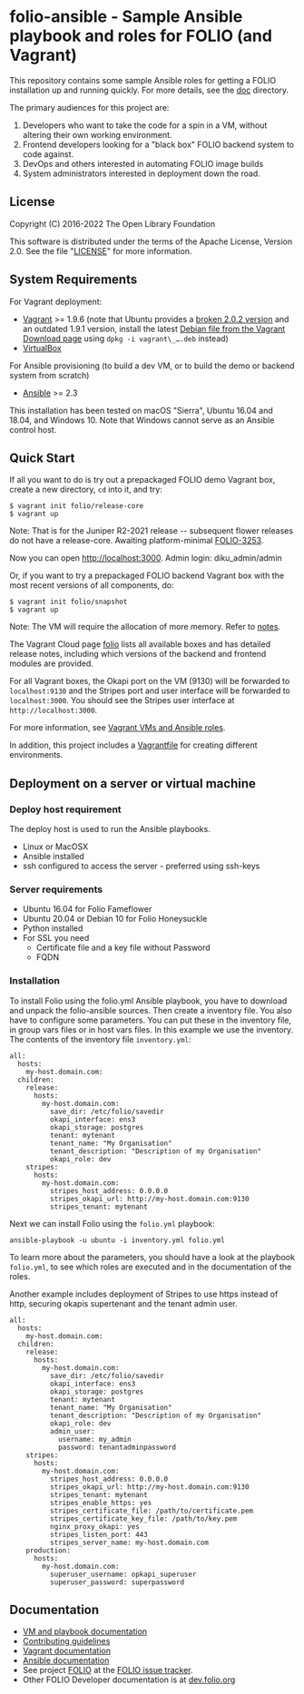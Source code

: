 # folio-ansible - Sample Ansible playbook and roles for FOLIO (and Vagrant)

This repository contains some sample Ansible roles for getting a FOLIO
installation up and running quickly. For more details, see the
[doc](doc/index.md) directory.

The primary audiences for this project are:

1. Developers who want to take the code for a spin in a VM, without
   altering their own working environment.
2. Frontend developers looking for a "black box" FOLIO backend system
   to code against.
3. DevOps and others interested in automating FOLIO image builds
4. System administrators interested in deployment down the road.

## License

Copyright (C) 2016-2022 The Open Library Foundation

This software is distributed under the terms of the Apache License,
Version 2.0. See the file "[LICENSE](LICENSE)" for more information.

## System Requirements

For Vagrant deployment:
* [Vagrant](https://www.vagrantup.com) \>= 1.9.6 (note that Ubuntu
  provides a
  [broken 2.0.2 version](https://github.com/hashicorp/vagrant/issues/9788)
  and an outdated 1.9.1 version, install the latest
  [Debian file from the Vagrant Download page](https://www.vagrantup.com/downloads.html)
  using `dpkg -i vagrant\_….deb` instead)
* [VirtualBox](https://www.virtualbox.org)

For Ansible provisioning (to build a dev VM, or to build the demo or
backend system from scratch)
* [Ansible](http://docs.ansible.com/ansible/intro_installation.html) \>= 2.3

This installation has been tested on macOS "Sierra", Ubuntu 16.04 and 18.04, and
Windows 10. Note that Windows cannot serve as an Ansible control host.

## Quick Start

If all you want to do is try out a prepackaged FOLIO demo Vagrant box,
create a new directory, `cd` into it, and try:

    $ vagrant init folio/release-core
    $ vagrant up

Note: That is for the Juniper R2-2021 release -- subsequent flower releases do not have a release-core.
Awaiting platform-minimal [FOLIO-3253](https://issues.folio.org/browse/FOLIO-3253).

Now you can open [http://localhost:3000](http://localhost:3000).
Admin login: diku\_admin/admin

Or, if you want to try a prepackaged FOLIO backend Vagrant box with the
most recent versions of all components, do:

    $ vagrant init folio/snapshot
    $ vagrant up

Note: The VM will require the allocation of more memory.
Refer to [notes](https://dev.folio.org/tutorials/folio-vm/01-create-workspace/#configure-vagrantfile).

The Vagrant Cloud page [folio](https://app.vagrantup.com/folio) lists
all available boxes and has
detailed release notes, including which versions of the backend and
frontend modules are provided.

For all Vagrant boxes, the Okapi port on the VM (9130) will be
forwarded to `localhost:9130` and the Stripes port and user interface
will be forwarded to `localhost:3000`. You should see the Stripes user
interface at `http://localhost:3000`.

For more information, see [Vagrant VMs and Ansible roles](doc/index.md).

In addition, this project includes a [Vagrantfile](Vagrantfile) for
creating different environments.

## Deployment on a server or virtual machine

### Deploy host requirement

The deploy host is used to run the Ansible playbooks.

* Linux or MacOSX
* Ansible installed
* ssh configured to access the server - preferred using ssh-keys

### Server requirements

* Ubuntu 16.04 for Folio Fameflower
* Ubuntu 20.04 or Debian 10 for Folio Honeysuckle
* Python installed
* For SSL you need
    * Certificate file and a key file without Password
    * FQDN

### Installation

To install Folio using the folio.yml Ansible playbook, you have to download
and unpack the folio-ansible sources. Then create a inventory file.
You also have to configure some parameters. You can put
these in the inventory file, in group vars files or in host vars files. In this
example we use the inventory. The contents of the inventory file `inventory.yml`:

    all:
      hosts:
        my-host.domain.com:
      children:
        release:
          hosts:
            my-host.domain.com:
              save_dir: /etc/folio/savedir
              okapi_interface: ens3
              okapi_storage: postgres
              tenant: mytenant
              tenant_name: "My Organisation"
              tenant_description: "Description of my Organisation"
              okapi_role: dev
        stripes:
          hosts:
            my-host.domain.com:
              stripes_host_address: 0.0.0.0
              stripes_okapi_url: http://my-host.domain.com:9130
              stripes_tenant: mytenant

Next we can install Folio using the `folio.yml` playbook:

    ansible-playbook -u ubuntu -i inventory.yml folio.yml

To learn more about the parameters, you should have a look at the
playbook `folio.yml`, to see which roles are executed and in the
documentation of the roles.

Another example includes deployment of Stripes to use https instead of http,
securing okapis supertenant and the tenant admin user.

    all:
      hosts:
        my-host.domain.com:
      children:
        release:
          hosts:
            my-host.domain.com:
              save_dir: /etc/folio/savedir
              okapi_interface: ens3
              okapi_storage: postgres
              tenant: mytenant
              tenant_name: "My Organisation"
              tenant_description: "Description of my Organisation"
              okapi_role: dev
              admin_user:
                username: my_admin
                password: tenantadminpassword
        stripes:
          hosts:
            my-host.domain.com:
              stripes_host_address: 0.0.0.0
              stripes_okapi_url: http://my-host.domain.com:9130
              stripes_tenant: mytenant
              stripes_enable_https: yes
              stripes_certificate_file: /path/to/certificate.pem
              stripes_certificate_key_file: /path/to/key.pem
              nginx_proxy_okapi: yes
              stripes_listen_port: 443
              stripes_server_name: my-host.domain.com
        production:
          hosts:
            my-host.domain.com:
              superuser_username: opkapi_superuser
              superuser_password: superpassword



## Documentation

* [VM and playbook documentation](doc/index.md)
* [Contributing guidelines](CONTRIBUTING.md)
* [Vagrant documentation](https://www.vagrantup.com/docs/)
* [Ansible documentation](http://docs.ansible.com/ansible/index.html)
* See project [FOLIO](https://issues.folio.org/browse/FOLIO)
at the [FOLIO issue tracker](https://dev.folio.org/guidelines/issue-tracker).
* Other FOLIO Developer documentation is at [dev.folio.org](https://dev.folio.org/)
